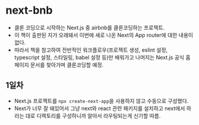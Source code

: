 # next-bnb

- 클론 코딩으로 시작하는 Next.js 중 airbnb를 클론코딩하는 프로젝트.
- 이 책이 출판된 지가 오래돼서 이번에 새로 나온 Next의 App router에 대한 내용이 없다.
- 따라서 책을 참고하여 전반적인 워크플로우(프로젝트 생성, eslint 설정, typescript 설정, 스타일링, babel 설정 등)만 배워가고 나머지는 Next.js 공식 홈페이지 문서를 찾아가며 클론코딩할 예정.

## 1일차

- Next.js 프로젝트를 `npx create-next-app`을 사용하지 않고 수동으로 구성했다.
- Next가 너무 잘 돼있어서 그냥 next와 react 관련 패키지를 설치하고 next에서 하라는 대로 디렉토리를 구성하니까 알아서 라우팅되는게 신기할 따름.
